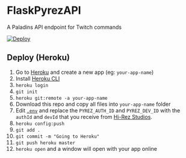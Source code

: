 # FlaskPyrezAPI
A Paladins API endpoint for Twitch commands

[![Deploy](https://www.herokucdn.com/deploy/button.svg)](https://heroku.com/deploy?template=https://github.com/luissilva1044894/FlaskPyrezAPI/tree/master)

## Deploy (Heroku)
1. Go to [Heroku](https://heroku.com/login) and create a new app (eg: `your-app-name`)
2. Install [Heroku CLI](https://devcenter.heroku.com/articles/heroku-cli)
3. `heroku login`
4. `git init`
5. `heroku git:remote -a your-app-name`
6. Download this repo and copy all files into `your-app-name` folder
7. Edit [`.env`](https://github.com/luissilva1044894/FlaskPyrezAPI/blob/master/.env) and replace the `PYREZ_AUTH_ID` and `PYREZ_DEV_ID` with the `authId` and `devId` that you receive from [Hi-Rez Studios](https://fs12.formsite.com/HiRez/form48/secure_index.html).
8. `heroku config:push`
9. `git add .`
10. `git commit -m "Going to Heroku"`
11. `git push heroku master`
12. `heroku open` and a window will open with your app online

